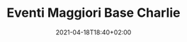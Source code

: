 ---
title: Eventi Maggiori Base Charlie
description: Anomalie maggiori nella Base Charlie
date: 2021-04-18T18:40+02:00
draft: false
collapsible: true
weight: 1
---